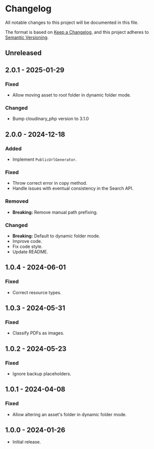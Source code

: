 # Changelog

All notable changes to this project will be documented in this file.

The format is based on [Keep a Changelog](https://keepachangelog.com/en/1.0.0/),
and this project adheres to [Semantic Versioning](https://semver.org/spec/v2.0.0.html).

## Unreleased

## 2.0.1 - 2025-01-29

### Fixed

- Allow moving asset to root folder in dynamic folder mode.

### Changed

- Bump cloudinary_php version to 3.1.0

## 2.0.0 - 2024-12-18

### Added

- Implement `PublicUrlGenerator`.

### Fixed

- Throw correct error in copy method.
- Handle issues with eventual consistency in the Search API.

### Removed

- **Breaking:** Remove manual path prefixing.

### Changed

- **Breaking:** Default to dynamic folder mode.
- Improve code.
- Fix code style.
- Update README.

## 1.0.4 - 2024-06-01

### Fixed

- Correct resource types.

## 1.0.3 - 2024-05-31

### Fixed

- Classify PDFs as images.

## 1.0.2 - 2024-05-23

### Fixed

- Ignore backup placeholders.

## 1.0.1 - 2024-04-08

### Fixed

- Allow altering an asset's folder in dynamic folder mode.

## 1.0.0 - 2024-01-26

- Initial release.